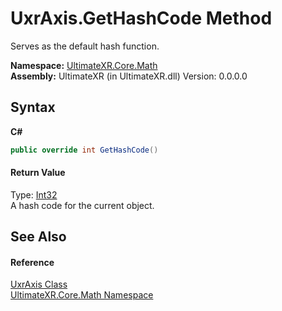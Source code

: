 # UxrAxis.GetHashCode Method 
 

Serves as the default hash function.

**Namespace:**&nbsp;<a href="N_UltimateXR_Core_Math">UltimateXR.Core.Math</a><br />**Assembly:**&nbsp;UltimateXR (in UltimateXR.dll) Version: 0.0.0.0

## Syntax

**C#**<br />
``` C#
public override int GetHashCode()
```


#### Return Value
Type: <a href="https://docs.microsoft.com/dotnet/api/system.int32" target="_blank" rel="noopener noreferrer">Int32</a><br />A hash code for the current object.

## See Also


#### Reference
<a href="T_UltimateXR_Core_Math_UxrAxis">UxrAxis Class</a><br /><a href="N_UltimateXR_Core_Math">UltimateXR.Core.Math Namespace</a><br />